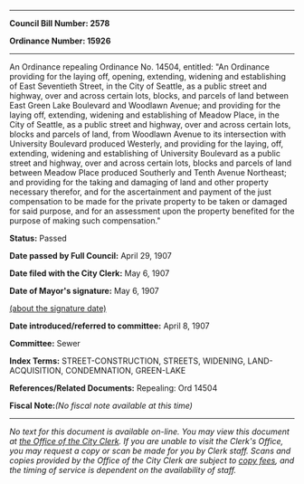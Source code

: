 

********

**Council Bill Number: 2578**
   
**Ordinance Number: 15926**
********

 An Ordinance repealing Ordinance No. 14504, entitled: "An Ordinance providing for the laying off, opening, extending, widening and establishing of East Seventieth Street, in the City of Seattle, as a public street and highway, over and across certain lots, blocks, and parcels of land between East Green Lake Boulevard and Woodlawn Avenue; and providing for the laying off, extending, widening and establishing of Meadow Place, in the City of Seattle, as a public street and highway, over and across certain lots, blocks and parcels of land, from Woodlawn Avenue to its intersection with University Boulevard produced Westerly, and providing for the laying, off, extending, widening and establishing of University Boulevard as a public street and highway, over and across certain lots, blocks and parcels of land between Meadow Place produced Southerly and Tenth Avenue Northeast; and providing for the taking and damaging of land and other property necessary therefor, and for the ascertainment and payment of the just compensation to be made for the private property to be taken or damaged for said purpose, and for an assessment upon the property benefited for the purpose of making such compensation."

**Status:** Passed
   
**Date passed by Full Council:** April 29, 1907
   
**Date filed with the City Clerk:** May 6, 1907
   
**Date of Mayor's signature:** May 6, 1907
   
[(about the signature date)](/~public/approvaldate.htm)
   
   
   
**Date introduced/referred to committee:** April 8, 1907
   
**Committee:** Sewer
   
   
**Index Terms:** STREET-CONSTRUCTION, STREETS, WIDENING, LAND-ACQUISITION, CONDEMNATION, GREEN-LAKE

**References/Related Documents:** Repealing: Ord 14504

**Fiscal Note:**_(No fiscal note available at this time)_
********

_No text for this document is available on-line. You may view this document at [the Office of the City Clerk](http://www.seattle.gov/leg/clerk/contactUs.htm). If you are unable to visit the Clerk's Office, you may request a copy or scan be made for you by Clerk staff. Scans and copies provided by the Office of the City Clerk are subject to [copy fees](http://clerk.seattle.gov/~public/clerkfees.htm), and the timing of service is dependent on the availability of staff._

